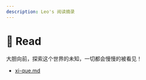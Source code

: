 ```yaml
---
description: Leo's 阅读摘录
---
```


# 📖 Read

大胆向前，探索这个世界的未知，一切都会慢慢的被看见！

* [xi-que.md](xi-que.md "mention")

